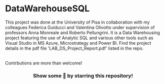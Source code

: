 # DataWarehouseSQL
This project was done at the University of Pisa in collaboration with my colleagues Federica Guiducci and Valentina Olivotto under supervision of professors Anna Monreale and Roberto Pellungrini. It is a Data Warehousing project featuring the use of Analytic SQL and various other tools such as Visual Studio in MS Azure, Microstrategy and Power BI.
Find the project details in the pdf file 'LAB_DS_Project_Report.pdf' listed in the repo. 


</br>
Contrbutions are more than welcome!


<div align="center">

### Show some 💚 by starring this repository!

</div>
